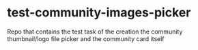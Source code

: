 # test-community-images-picker
Repo that contains the test task of the creation the community thumbnail/logo file picker and the community card itself
